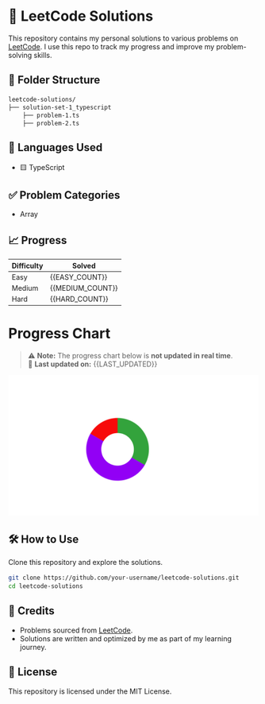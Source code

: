 # 🧠 LeetCode Solutions

This repository contains my personal solutions to various problems on [LeetCode](https://leetcode.com/). I use this repo to track my progress and improve my problem-solving skills.

## 📂 Folder Structure

```
leetcode-solutions/
├── solution-set-1_typescript
    ├── problem-1.ts
    ├── problem-2.ts
```

## 🚀 Languages Used

- 🟨 TypeScript

## ✅ Problem Categories

- Array

## 📈 Progress

| Difficulty | Solved           |
| ---------- | ---------------- |
| Easy       | {{EASY_COUNT}}   |
| Medium     | {{MEDIUM_COUNT}} |
| Hard       | {{HARD_COUNT}}   |

# Progress Chart

> ⚠️ **Note:** The progress chart below is **not updated in real time**.  
> 📅 **Last updated on:** {{LAST_UPDATED}}

![Chart](assets/problem-solved-count-chart.png)

## 🛠️ How to Use

Clone this repository and explore the solutions.

```bash
git clone https://github.com/your-username/leetcode-solutions.git
cd leetcode-solutions
```

## 🌟 Credits

- Problems sourced from [LeetCode](https://leetcode.com/).
- Solutions are written and optimized by me as part of my learning journey.

## 📜 License

This repository is licensed under the MIT License.
